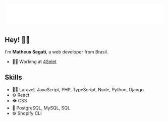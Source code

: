<h1 align="center">
  <img src="https://raw.githubusercontent.com/SegatiMatheus/SegatiMatheus/main/name.svg" alt="Matheus Segati" />
</h1>

## Hey! ✌🏾
I'm <b>Matheus Segati</b>, a web developer from Brasil.

- 👨‍💻 Working at [4Selet](https://4selet.com.br/)
  
## Skills
- 👨‍💻 Laravel, JavaScript, PHP, TypeScript, Node, Python, Django
- ⚙ React
- 👁 CSS
- 💽 PostgreSQL, MySQL, SQL
- ⚙ Shopify CLI

